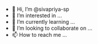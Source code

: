 - 👋 Hi, I’m @sivapriya-sp
- 👀 I’m interested in ...
- 🌱 I’m currently learning ...
- 💞️ I’m looking to collaborate on ...
- 📫 How to reach me ...

<!---
sivapriya-sp/sivapriya-sp is a ✨ special ✨ repository because its `README.md` (this file) appears on your GitHub profile.
You can click the Preview link to take a look at your changes.
--->
